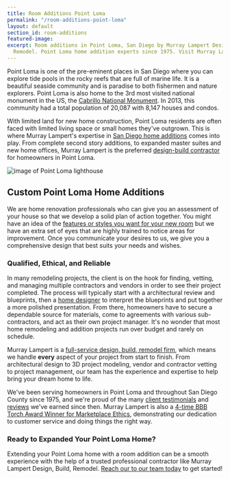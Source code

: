 ```yaml
---
title: Room Additions Point Loma
permalink: "/room-additions-point-loma"
layout: default
section_id: room-additions
featured-image: 
excerpt: Room additions in Point Loma, San Diego by Murray Lampert Design, Build,
  Remodel. Point Loma home addition experts since 1975. Visit Murray Lampert today!
---
```


Point Loma is one of the pre-eminent places in San Diego where you can explore tide pools in the rocky reefs that are full of marine life. It is a beautiful seaside community and is paradise to both fishermen and nature explorers. Point Loma is also home to the 3rd most visited national monument in the US, the [Cabrillo National Monument](https://www.nps.gov/cabr/index.htm). In 2013, this community had a total population of 20,087 with 8,147 houses and condos.

With limited land for new home construction, Point Loma residents are often faced with limited living space or small homes they've outgrown. This is where Murray Lampert's expertise in [San Diego home additions](/san-diego-room-additions) comes into play. From complete second story additions, to expanded master suites and new home offices, Murray Lampert is the preferred [design-build contractor](/san-diego-design-build-contractors) for homeowners in Point Loma.

![image of Point Loma lighthouse](http://static.panoramio.com/photos/large/44667835.jpg "Point Loma, San Diego")

## Custom Point Loma Home Additions

We are home renovation professionals who can give you an assessment of your house so that we develop a solid plan of action together. You might have an idea of the <a href="http://murraylampert.com/san-diego-home-design-services/">features or styles you want for your new room</a> but we have an extra set of eyes that are highly trained to notice areas for improvement. Once you communicate your desires to us, we give you a comprehensive design that best suits your needs and wishes.

### Qualified, Ethical, and Reliable

In many remodeling projects, the client is on the hook for finding, vetting, and managing multiple contractors and vendors in order to see their project completed. The process will typically start with a architectural review and blueprints, then a [home designer](/san-diego-home-design-services) to interpret the blueprints and put together a more polished presentation. From there, homeowners have to secure a dependable source for materials, come to agreements with various sub-contractors, and act as their own project manager. It's no wonder that most home remodeling and addition projects run over budget and rarely on schedule.

Murray Lampert is a [full-service design, build, remodel firm](/about-murray-lampert-design-build-remodel), which means we handle **every** aspect of your project from start to finish. From architectural design to 3D project modeling, vendor and contractor vetting to project management, our team has the experience and expertise to help bring your dream home to life.

We've been serving homeowners in Point Loma and throughout San Diego County since 1975, and we're proud of the many [client testimonials](/testimonials) and [reviews](/reviews) we've earned since then. Murray Lampert is also a [4-time BBB Torch Award Winner for Marketplace Ethics](/another-better-business-bureau-torch-award), demonstrating our dedication to customer service and doing things the right way.

### Ready to Expanded Your Point Loma Home?

Extending your Point Loma home with a room addition can be a smooth experience with the help of a trusted professional contractor like Murray Lampert Design, Build, Remodel. [Reach our to our team today](#quick-contact) to get started!
